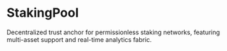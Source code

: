 # StakingPool
Decentralized trust anchor for permissionless staking networks, featuring multi-asset support and real-time analytics fabric.
